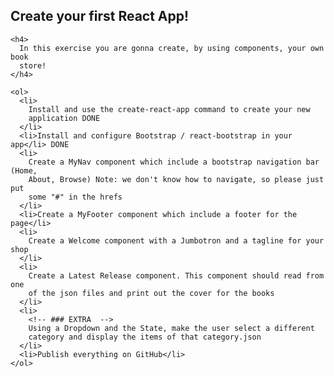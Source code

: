 <!DOCTYPE html>
<html>
  <head></head>
  <body>
    <h2>Create your first React App!</h2>

    <h4>
      In this exercise you are gonna create, by using components, your own book
      store!
    </h4>

    <ol>
      <li>
        Install and use the create-react-app command to create your new
        application DONE
      </li>
      <li>Install and configure Bootstrap / react-bootstrap in your app</li> DONE
      <li>
        Create a MyNav component which include a bootstrap navigation bar (Home,
        About, Browse) Note: we don't know how to navigate, so please just put
        some "#" in the hrefs
      </li>
      <li>Create a MyFooter component which include a footer for the page</li>
      <li>
        Create a Welcome component with a Jumbotron and a tagline for your shop
      </li>
      <li>
        Create a Latest Release component. This component should read from one
        of the json files and print out the cover for the books
      </li>
      <li>
        <!-- ### EXTRA  -->
        Using a Dropdown and the State, make the user select a different
        category and display the items of that category.json
      </li>
      <li>Publish everything on GitHub</li>
    </ol>

  </body>
</html>
